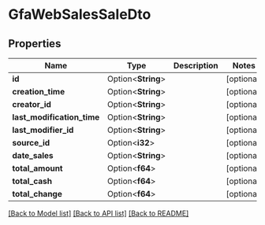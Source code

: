 # GfaWebSalesSaleDto

## Properties

Name | Type | Description | Notes
------------ | ------------- | ------------- | -------------
**id** | Option<**String**> |  | [optional]
**creation_time** | Option<**String**> |  | [optional]
**creator_id** | Option<**String**> |  | [optional]
**last_modification_time** | Option<**String**> |  | [optional]
**last_modifier_id** | Option<**String**> |  | [optional]
**source_id** | Option<**i32**> |  | [optional]
**date_sales** | Option<**String**> |  | [optional]
**total_amount** | Option<**f64**> |  | [optional]
**total_cash** | Option<**f64**> |  | [optional]
**total_change** | Option<**f64**> |  | [optional]

[[Back to Model list]](../README.md#documentation-for-models) [[Back to API list]](../README.md#documentation-for-api-endpoints) [[Back to README]](../README.md)


